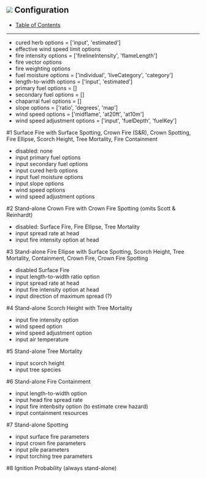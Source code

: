 ##  ![](favicon.png) Configuration
- [Table of Contents](../README.md)
---

- cured herb options = ['input', 'estimated']
- effective wind speed limit options
- fire intensity options = ['firelineIntensity', 'flameLength']
- fire vector options
- fire weighting options
- fuel moisture options = ['individual', 'liveCategory', 'category']
- length-to-width options = ['input', 'estimated']
- primary fuel options = []
- secondary fuel options = []
- chaparral fuel options = []
- slope options = ['ratio', 'degrees', 'map']
- wind speed options = ['midflame', 'at20ft', 'at10m']
- wind speed adjustment options = ['input', 'fuelDepth', 'fuelKey']

#1 Surface Fire with Surface Spotting, Crown Fire (S&R), Crown Spotting, Fire Ellipse, Scorch Height, Tree Mortality, Fire Containment
  - disabled: none
  - input primary fuel options
  - input secondary fuel options
  - input cured herb options
  - input fuel moisture options
  - input slope options
  - wind speed options
  - wind speed adjustment options

#2  Stand-alone Crown Fire with Crown Fire Spotting (omits Scott & Reinhardt)
  - disabled: Surface Fire, Fire Ellipse, Tree Mortality
  - input spread rate at head
  - input fire intensity option at head

#3 Stand-alone Fire Ellipse with Surface Spotting, Scorch Height, Tree Mortality, Containment, Crown Fire, Crown Fire Spotting
  - disabled Surface Fire
  - input length-to-width ratio option
  - input spread rate at head
  - input fire intensity option at head
  - input direction of maximum spread (?)

#4 Stand-alone Scorch Height with Tree Mortality
  - input fire intensity option
  - wind speed option
  - wind speed adjustment option
  - input air temperature

#5 Stand-alone Tree Mortality
  - input scorch height
  - input tree species

#6 Stand-alone Fire Containment
  - input length-to-width option
  - input head fire spread rate
  - input fire intenbsity option (to estimate crew hazard)
  - input containment resources

#7 Stand-alone Spotting
  - input surface fire parameters
  - input crown fire parameters
  - input pile parameters
  - input torching tree parameters

#8 Ignition Probability (always stand-alone)
